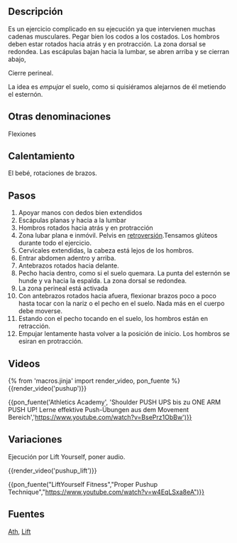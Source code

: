 ## Descripción

Es un ejercicio complicado en su ejecución ya que intervienen muchas cadenas musculares. Pegar bien los codos a los costados. Los hombros deben estar rotados hacia atrás y en protracción. La zona dorsal se redondea. Las escápulas bajan hacia la lumbar, se abren arriba y se cierran abajo,

Cierre perineal.

La idea es *empujar* el suelo, como si quisiéramos alejarnos de él metiendo el esternón.

## Otras denominaciones

Flexiones

## Calentamiento

El bebé, rotaciones de brazos.

## Pasos

1. Apoyar manos con dedos bien extendidos
2. Escápulas planas y hacia a la lumbar
3. Hombros rotados hacia atrás y en protracción
4. Zona lubar plana e inmóvil. Pelvis en [retroversión](https://www.youtube.com/watch?v=DjsXp4_Tnmw).Tensamos glúteos durante todo el ejercicio. 
5. Cervicales extendidas, la cabeza está lejos de los hombros.
6. Entrar abdomen adentro y arriba.
7. Antebrazos rotados hacia delante.
8. Pecho hacia dentro, como si el suelo quemara. La punta del esternón se hunde y va hacia la espalda. La zona dorsal se redondea.
9. La zona perineal está activada
10. Con antebrazos rotados hacia afuera, flexionar brazos poco a poco hasta tocar con la nariz o el pecho en el suelo. Nada más en el cuerpo debe moverse.
11. Estando con el pecho tocando en el suelo, los hombros están en retracción.
12. Empujar lentamente hasta volver a la posición de inicio. Los hombros se esiran en protracción.

## Videos

{% from 'macros.jinja' import render_video, pon_fuente %}
{{render_video('pushup')}}

{{pon_fuente('Athletics Academy', 'Shoulder PUSH UPS bis zu ONE ARM PUSH UP! Lerne effektive Push-Übungen aus dem Movement Bereich','https://www.youtube.com/watch?v=BsePrz1ObBw')}}

## Variaciones

Ejecución por Lift Yourself, poner audio.

{{render_video('pushup_lift')}}

{{pon_fuente("LiftYourself Fitness","Proper Pushup Technique","https://www.youtube.com/watch?v=w4EqLSxa8eA")}}

## Fuentes

[Ath](/varios/fuentes/#ath), [Lift](/varios/fuentes/#lift)
